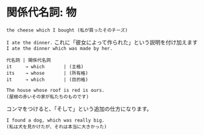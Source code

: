 # 関係代名詞: 物

```
the cheese which I bought (私が買ったそのチーズ)
```

`I ate the dinner.` 
これに「彼女によって作られた」という説明を付け加えます
`I ate the dinner which was made by her.`

```
代名詞 | 関係代名詞
it     → which       | (主格)
its    → whose       | (所有格)
it     → which       | (目的格)
```

```
The house whose roof is red is ours.
(屋根の赤いその家が私たちのものです)
```

コンマをつけると、「そして」という追加の仕方になります。

```
I found a dog, which was really big.
(私は犬を見かけたが、それは本当に大きかった)
```
